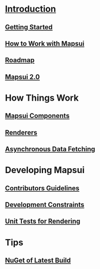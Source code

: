 # [Introduction](Home.md)
## [Getting Started](Getting-Started-with-Mapsui.md)
## [How to Work with Mapsui](How-to-work-with-Mapsui.md)
## [Roadmap](Roadmap.md)
## [Mapsui 2.0](Mapsui-2.0.md)
# How Things Work
## [Mapsui Components](Mapsui-Components.md)
## [Renderers](Renderers.md)
## [Asynchronous Data Fetching](Async-Fetching.md)
# Developing Mapsui
## [Contributors Guidelines](Contributors-Guidelines.md)
## [Development Constraints](Development-constraints.md)
## [Unit Tests for Rendering](Rendering-Tests.md)
# Tips
## [NuGet of Latest Build](NuGet-of-latest-build.md)
